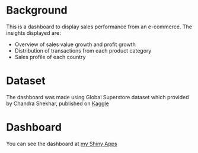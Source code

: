 # Background

This is a dashboard to display sales performance from an e-commerce. The insights displayed are:

- Overview of sales value growth and profit growth
- Distribution of transactions from each product category
- Sales profile of each country

# Dataset

The dashboard was made using Global Superstore dataset which provided by Chandra Shekhar, published on [Kaggle](https://www.kaggle.com/shekpaul/global-superstore)

# Dashboard

You can see the dashboard at [my Shiny Apps](https://rudiharyanto.shinyapps.io/Superstore-Sales/)
